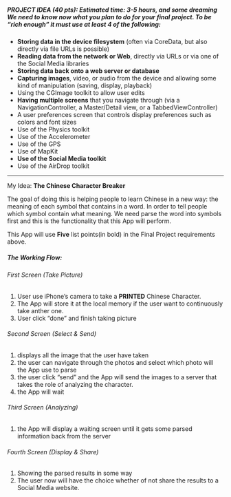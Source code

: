 ##### PROJECT IDEA (40 pts): Estimated time: 3-5 hours, and some dreaming We need to know now what you plan to do for your final project. To be “rich enough” it must use at least 4 of the following:

- **Storing data in the device filesystem** (often via CoreData, but also directly via file URLs is possible)
- **Reading data from the network or Web**, directly via URLs or via one of the Social Media libraries
- **Storing data back onto a web server or database**
- **Capturing images**, video, or audio from the device and allowing some kind of manipulation (saving, display, playback)
- Using the CGImage toolkit to allow user edits
- **Having multiple screens** that you navigate through (via a NavigationController, a Master/Detail view, or a TabbedViewController)
- A user preferences screen that controls display preferences such as colors and font sizes
- Use of the Physics toolkit
- Use of the Accelerometer
- Use of the GPS
- Use of MapKit
- **Use of the Social Media toolkit**
- Use of the AirDrop toolkit

***

My Idea: **The Chinese Character Breaker**

The goal of doing this is helping people to learn Chinese in a new way: the meaning of each symbol that contains in a word. In order to tell people which symbol contain what meaning. We need parse the word into symbols first and this is the functionality that this App will perform. 

This App will use **Five** list points(in bold) in the Final Project requirements above.

##### The Working Flow: 

###### First Screen (Take Picture)
1. User use iPhone’s camera to take a **PRINTED** Chinese Character.
2. The App will store it at the local memory if the user want to continuously take anther one.
3. User click “done” and finish taking picture

###### Second Screen (Select & Send)
1. displays all the image that the user have taken
1. the user can navigate through the photos and select which photo will the App use to parse
3. the user click “send” and the App will send the images to a server that takes the role of analyzing the character.
4. the App will wait

###### Third Screen (Analyzing)
1. the App will display a waiting screen until it gets some parsed information back from the server

###### Fourth Screen (Display & Share)
1. Showing the parsed results in some way
2. The user now will have the choice whether of not share the results to a Social Media website.

